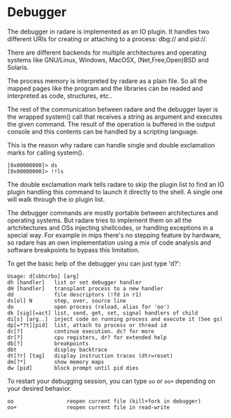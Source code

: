 # Debugger

The debugger in radare is implemented as an IO plugin. It handles two different URIs for creating or attaching to a process: dbg:// and pid://.

There are different backends for multiple architectures and operating systems like GNU/Linux, Windows, MacOSX, (Net,Free,Open)BSD and Solaris.

The process memory is interpreted by radare as a plain file. So all the mapped pages like the program and the libraries can be readed and interpreted as code, structures, etc..

The rest of the communication between radare and the debugger layer is the wrapped system() call that receives a string as argument and executes the given command. The result of the operation is buffered in the output console and this contents can be handled by a scripting language.

This is the reason why radare can handle single and double exclamation marks for calling system().

    [0x00000000]> ds
    [0x00000000]> !!ls
The double exclamation mark tells radare to skip the plugin list to find an IO plugin handling this command to launch it directly to the shell. A single one will walk through the io plugin list.

The debugger commands are mostly portable between architectures and operating systems. But radare tries to implement them on all the artchitectures and OSs injecting shellcodes, or handling exceptions in a special way. For example in mips there's no stepping feature by hardware, so radare has an own implementation using a mix of code analysis and software breakpoints to bypass this limitation.

To get the basic help of the debugger you can just type 'd?':

    Usage: d[sbhcrbo] [arg]
    dh [handler]   list or set debugger handler
    dH [handler]   transplant process to a new handler
    dd             file descriptors (!fd in r1)
    ds[ol] N       step, over, source line
    do             open process (reload, alias for 'oo')
    dk [sig][=act] list, send, get, set, signal handlers of child
    di[s] [arg..]  inject code on running process and execute it (See gs)
    dp[=*?t][pid]  list, attach to process or thread id
    dc[?]          continue execution. dc? for more
    dr[?]          cpu registers, dr? for extended help
    db[?]          breakpoints
    dbt            display backtrace
    dt[?r] [tag]   display instruction traces (dtr=reset)
    dm[?*]         show memory maps
    dw [pid]       block prompt until pid dies

To restart your debugging session, you can type `oo` or `oo+` depending on your desired behavior.

    oo                 reopen current file (kill+fork in debugger)
    oo+                reopen current file in read-write          
    
    
